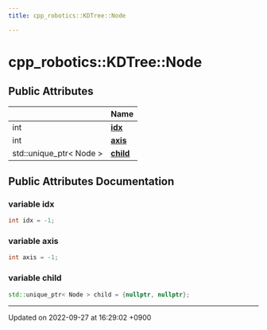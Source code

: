 ```yaml
---
title: cpp_robotics::KDTree::Node

---
```


# cpp_robotics::KDTree::Node





## Public Attributes

|                | Name           |
| -------------- | -------------- |
| int | **[idx](/cpp_robotics/doxybook/Classes/structcpp__robotics_1_1KDTree_1_1Node/#variable-idx)**  |
| int | **[axis](/cpp_robotics/doxybook/Classes/structcpp__robotics_1_1KDTree_1_1Node/#variable-axis)**  |
| std::unique_ptr< Node > | **[child](/cpp_robotics/doxybook/Classes/structcpp__robotics_1_1KDTree_1_1Node/#variable-child)**  |

## Public Attributes Documentation

### variable idx

```cpp
int idx = -1;
```


### variable axis

```cpp
int axis = -1;
```


### variable child

```cpp
std::unique_ptr< Node > child = {nullptr, nullptr};
```


-------------------------------

Updated on 2022-09-27 at 16:29:02 +0900
